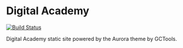 Digital Academy
===============

[![Build Status][ci-badge]][ci]

Digital Academy static site powered by the Aurora theme by GCTools.

<!-- Links Referenced -->

[ci]:           https://travis-ci.org/sylus/digital-academy
[ci-badge]:     https://travis-ci.org/sylus/digital-academy.svg?branch=master
